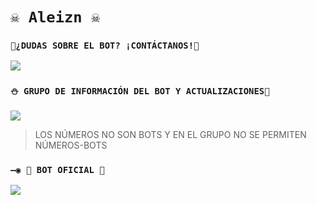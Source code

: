 # `☠️ Aleizn ☠️` 

### `🏓¿DUDAS SOBRE EL BOT? ¡CONTÁCTANOS!🍁`
<a href="https://wa.me/51992621601" target="blank"><img src="https://img.shields.io/badge/OFC-INEFFABLE_MVRCO-25D366?style=for-the-badge&logo=whatsapp&logoColor=white" /></a>

### `⛄ GRUPO DE INFORMACIÓN DEL BOT Y ACTUALIZACIONES🧿`
<a href="https://chat.whatsapp.com/LSFhllEEKW8HAP7eGwQpiX" target="blank"><img src="https://img.shields.io/badge/GRUPO_DE_SOPORTE-25D366?style=for-the-badge&logo=whatsapp&logoColor=white" /></a>

> LOS NÚMEROS NO SON BOTS Y EN EL GRUPO NO SE PERMITEN NÚMEROS-BOTS

### `—◉ 🤖 BOT OFICIAL 🤖`
<a href="https://wa.me/51992621601" target="blank"><img src="https://img.shields.io/badge/BOT-ALEIZN_BOT-25D366?style=for-the-badge&logo=whatsapp&logoColor=white" /></a>
